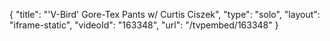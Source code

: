 {
    "title": "'V-Bird' Gore-Tex Pants w\/ Curtis Ciszek",
    "type": "solo",
    "layout": "iframe-static",
    "videoId": "163348",
    "url": "\/tvpembed\/163348"
}